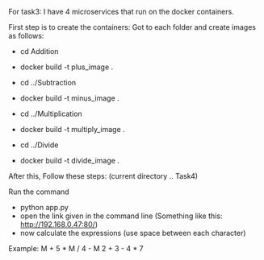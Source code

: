 For task3:
I have 4 microservices that run on the docker containers.

First step is to create the containers:
Got to each folder and create images as follows:
- cd Addition
- docker build -t plus_image .

- cd ../Subtraction
- docker build -t minus_image .

- cd ../Multiplication
- docker build -t multiply_image .

- cd ../Divide
- docker build -t divide_image .

After this, Follow these steps: (current directory .. Task4)

Run the command

- python app.py
- open the link given in the command line (Something like this: http://192.168.0.47:80/)
- now calculate the expressions (use space between each character)

Example: M + 5 * M / 4 - M
        2 + 3 - 4 * 7